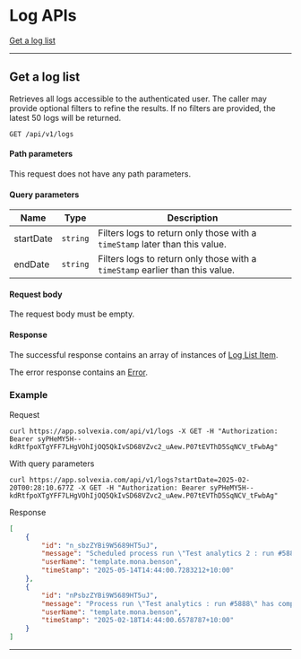 # Log APIs

[Get a log list](#get-a-log-list)  

---

## Get a log list

Retrieves all logs accessible to the authenticated user. The caller may provide optional filters to refine the results. If no filters are provided, the latest 50 logs will be returned.

```apacheconfig
GET /api/v1/logs
```

#### Path parameters

This request does not have any path parameters.

#### Query parameters

| Name | Type |Description |
| ------------- |------------- | -------------|
|startDate|`string`|Filters logs to return only those with a `timeStamp` later than this value.  |
|endDate|`string`|Filters logs to return only those with a `timeStamp` earlier than this value. |

#### Request body
The request body must be empty.

#### Response

The successful response contains an array of instances of [Log List Item](./logs_schemas.md/#log-list-item).

The error response contains an [Error](../response_codes.md).

### Example

Request

```shell
curl https://app.solvexia.com/api/v1/logs -X GET -H "Authorization: Bearer syPHeMY5H--kdRtfpoXTgYFF7LHgVOhIjOQ5QkIvSD68VZvc2_uAew.P07tEVThD5SqNCV_tFwbAg"
```

With query parameters

```shell
curl https://app.solvexia.com/api/v1/logs?startDate=2025-02-20T00:28:10.677Z -X GET -H "Authorization: Bearer syPHeMY5H--kdRtfpoXTgYFF7LHgVOhIjOQ5QkIvSD68VZvc2_uAew.P07tEVThD5SqNCV_tFwbAg"
```

Response

```json
[
    {
        "id": "n_sbzZYBi9W5689HT5uJ",
        "message": "Scheduled process run \"Test analytics 2 : run #5886\" has completed in 1 s with status \"Finished\" at 02/19/2025 04:44:00 for User \"template.mona.benson\"",
        "userName": "template.mona.benson",
        "timeStamp": "2025-05-14T14:44:00.7283212+10:00"
    },
    {
        "id": "nPsbzZYBi9W5689HT5uJ",
        "message": "Process run \"Test analytics : run #5888\" has completed in 2 s with status \"Finished\" at 02/18/2025 04:44:00 for User \"template.mona.benson\"",
        "userName": "template.mona.benson",
        "timeStamp": "2025-02-18T14:44:00.6578787+10:00"
    }
]
```
---


